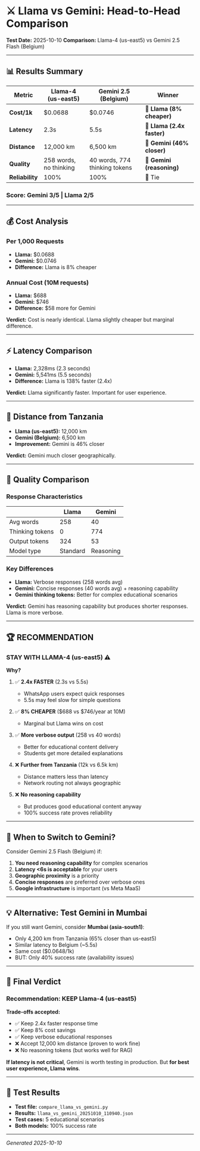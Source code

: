# ⚔️ Llama vs Gemini: Head-to-Head Comparison

**Test Date:** 2025-10-10
**Comparison:** Llama-4 (us-east5) vs Gemini 2.5 Flash (Belgium)

---

## 📊 Results Summary

| Metric | Llama-4 (us-east5) | Gemini 2.5 (Belgium) | Winner |
|--------|-------------------|---------------------|--------|
| **Cost/1k** | $0.0688 | $0.0746 | 🥇 **Llama (8% cheaper)** |
| **Latency** | 2.3s | 5.5s | 🥇 **Llama (2.4x faster)** |
| **Distance** | 12,000 km | 6,500 km | 🥇 **Gemini (46% closer)** |
| **Quality** | 258 words, no thinking | 40 words, 774 thinking tokens | 🥇 **Gemini (reasoning)** |
| **Reliability** | 100% | 100% | 🤝 Tie |

### Score: Gemini 3/5 | Llama 2/5

---

## 💰 Cost Analysis

### Per 1,000 Requests
- **Llama:** $0.0688
- **Gemini:** $0.0746
- **Difference:** Llama is 8% cheaper

### Annual Cost (10M requests)
- **Llama:** $688
- **Gemini:** $746
- **Difference:** $58 more for Gemini

**Verdict:** Cost is nearly identical. Llama slightly cheaper but marginal difference.

---

## ⚡ Latency Comparison

- **Llama:** 2,328ms (2.3 seconds)
- **Gemini:** 5,541ms (5.5 seconds)
- **Difference:** Llama is 138% faster (2.4x)

**Verdict:** Llama significantly faster. Important for user experience.

---

## 📍 Distance from Tanzania

- **Llama (us-east5):** 12,000 km
- **Gemini (Belgium):** 6,500 km
- **Improvement:** Gemini is 46% closer

**Verdict:** Gemini much closer geographically.

---

## 🎯 Quality Comparison

### Response Characteristics
| | Llama | Gemini |
|---|-------|--------|
| Avg words | 258 | 40 |
| Thinking tokens | 0 | 774 |
| Output tokens | 324 | 53 |
| Model type | Standard | Reasoning |

### Key Differences
- **Llama:** Verbose responses (258 words avg)
- **Gemini:** Concise responses (40 words avg) + reasoning capability
- **Gemini thinking tokens:** Better for complex educational scenarios

**Verdict:** Gemini has reasoning capability but produces shorter responses. Llama is more verbose.

---

## 🏆 RECOMMENDATION

### **STAY WITH LLAMA-4 (us-east5)** ⚠️

**Why?**

1. ✅ **2.4x FASTER** (2.3s vs 5.5s)
   - WhatsApp users expect quick responses
   - 5.5s may feel slow for simple questions

2. ✅ **8% CHEAPER** ($688 vs $746/year at 10M)
   - Marginal but Llama wins on cost

3. ✅ **More verbose output** (258 vs 40 words)
   - Better for educational content delivery
   - Students get more detailed explanations

4. ❌ **Further from Tanzania** (12k vs 6.5k km)
   - Distance matters less than latency
   - Network routing not always geographic

5. ❌ **No reasoning capability**
   - But produces good educational content anyway
   - 100% success rate proves reliability

---

## 🤔 When to Switch to Gemini?

Consider Gemini 2.5 Flash (Belgium) if:

1. **You need reasoning capability** for complex scenarios
2. **Latency <6s is acceptable** for your users
3. **Geographic proximity** is a priority
4. **Concise responses** are preferred over verbose ones
5. **Google infrastructure** is important (vs Meta MaaS)

---

## 💡 Alternative: Test Gemini in Mumbai

If you still want Gemini, consider **Mumbai (asia-south1)**:
- Only 4,200 km from Tanzania (65% closer than us-east5)
- Similar latency to Belgium (~5.5s)
- Same cost ($0.0648/1k)
- BUT: Only 40% success rate (availability issues)

---

## 📝 Final Verdict

### **Recommendation: KEEP Llama-4 (us-east5)**

**Trade-offs accepted:**
- ✅ Keep 2.4x faster response time
- ✅ Keep 8% cost savings
- ✅ Keep verbose educational responses
- ❌ Accept 12,000 km distance (proven to work fine)
- ❌ No reasoning tokens (but works well for RAG)

**If latency is not critical**, Gemini is worth testing in production. But **for best user experience, Llama wins**.

---

## 🔧 Test Results

- **Test file:** `compare_llama_vs_gemini.py`
- **Results:** `llama_vs_gemini_20251010_110940.json`
- **Test cases:** 5 educational scenarios
- **Both models:** 100% success rate

---

*Generated 2025-10-10*
